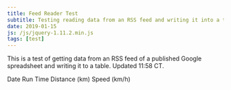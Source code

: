 ```yaml
---
title: Feed Reader Test
subtitle: Testing reading data from an RSS feed and writing it into a table.
date: 2019-01-15
js: /js/jquery-1.11.2.min.js
tags: [test]
---
```


This is a test of getting data from an RSS feed of a published Google spreadsheet and writing it to a table. Updated 11:58 CT.

<div style="width:100%" id="sheet">
  <tr>
    <th>Date</th>
    <th>Run Time</th>
    <th>Distance (km)</th>
    <th>Speed (km/h)</th>
  </tr>
</div>
  
<script>
  function displayContent(json) {
    var string = "<table><tr><th>Date</th><th>Run Time</th><th>Distance (km)</th><th>Speed (km/h)</th></tr>";      
    var len = json.feed.entry.length;
    for (var i=0; i<len; i++) {
      var rundate = json.feed.entry[i].gsx$date.$t;
      var runtime = json.feed.entry[i].gsx$time.$t;
      var rundist = json.feed.entry[i].gsx$distancekm.$t;
      var runspeed = 60*rundist/runtime;
		  string += "<tr><td>" + rundate + "</td><td>" + runtime + "</td><td>" + rundist + "</td><td>" + runspeed + "</td></tr>";
    }
	  string += "</table>";
	  document.getElementById("sheet").innerHTML = string;
  }   
</script>
<script>
<script src="http://spreadsheets.google.com/feeds/list/1ja2C-UuzQo4i_OrBZe-91Kifm3zWd9pg16xmLlN0Wgs/od6/public/values?alt=json-in-script&amp;callback=displayContent" type="text/javascript"></script>
</script>
